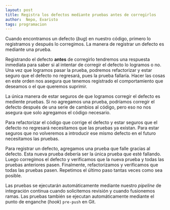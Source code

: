 ```yaml
---
layout: post
title: Registra los defectos mediante pruebas antes de corregirlos
author:  Nepo, Evaristo
tags: programacion
---
```


Cuando encontramos un defecto (_bug_) en nuestro código, primero lo registramos y después lo
corregimos. La manera de registrar un defecto es mediante una prueba.

Registrando el defecto **antes** de corregirlo tendremos una respuesta inmediata para saber si al
intentar de corregir el defecto lo logramos o no. Una vez que logramos pasar la prueba, podremos
refactorizar y estar seguro que el defecto no regresará, pues la prueba fallaría. Hacer las cosas en
este orden nos asegura que tenemos registrado el comportamiento que deseamos o el que queremos
suprimir.

La única manera de estar seguros de que logramos corregir el defecto es mediente pruebas. Si no
agregamos una prueba, podríamos corregir el defecto después de una serie de cambios al código, pero
eso no nos asegura que solo agregamos el código necesario.

Para refactorizar el código que corrige el defecto y estar seguros que el defecto no regresará
necesitamos que las pruebas ya existan. Para estar seguros que no volveremos a introducir ese mismo
defecto en el futuro necesitamos las pruebas.

Para registrar un defecto, agregamos una prueba que falle gracias al defecto. Esta nueva prueba
debería ser la única prueba que esté fallando. Luego corregimos el defecto y verificamos que la
nueva prueba y todas las pruebas anteriores pasen. Finalmente, refactorizamos y verificamos que
todas las pruebas pasen. Repetimos el último paso tantas veces como sea posible.

Las pruebas se ejecutarán automáticamente mediante nuestro _pipeline_ de integración continua cuando
solicitemos revisión y cuando fusionemos ramas. Las pruebas también se ejecutan automáticamente
mediante el punto de enganche (_hook_) `pre-push` en Git.
